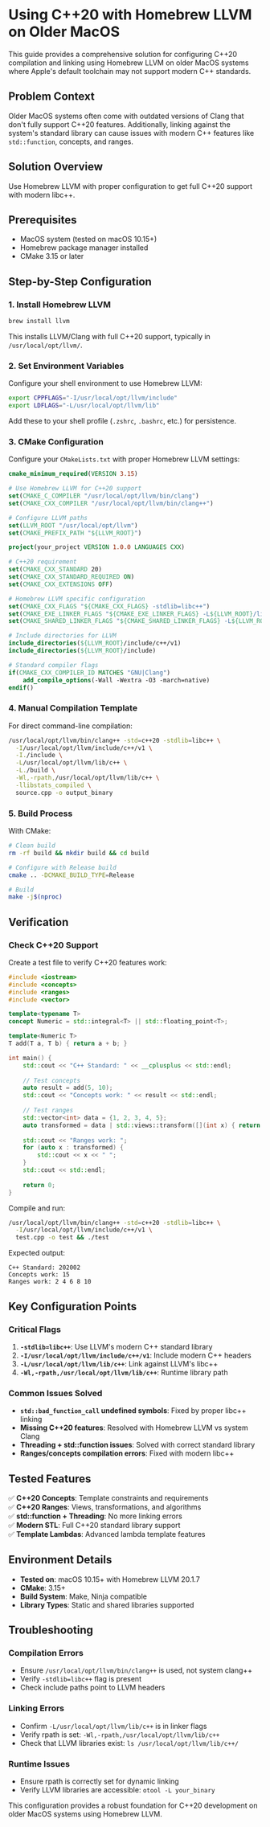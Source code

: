 # Using C++20 with Homebrew LLVM on Older MacOS

This guide provides a comprehensive solution for configuring C++20 compilation and linking using Homebrew LLVM on older MacOS systems where Apple's default toolchain may not support modern C++ standards.

## Problem Context

Older MacOS systems often come with outdated versions of Clang that don't fully support C++20 features. Additionally, linking against the system's standard library can cause issues with modern C++ features like `std::function`, concepts, and ranges.

## Solution Overview

Use Homebrew LLVM with proper configuration to get full C++20 support with modern libc++.

## Prerequisites

- MacOS system (tested on macOS 10.15+)
- Homebrew package manager installed
- CMake 3.15 or later

## Step-by-Step Configuration

### 1. Install Homebrew LLVM

```bash
brew install llvm
```

This installs LLVM/Clang with full C++20 support, typically in `/usr/local/opt/llvm/`.

### 2. Set Environment Variables

Configure your shell environment to use Homebrew LLVM:

```bash
export CPPFLAGS="-I/usr/local/opt/llvm/include"
export LDFLAGS="-L/usr/local/opt/llvm/lib"
```

Add these to your shell profile (`.zshrc`, `.bashrc`, etc.) for persistence.

### 3. CMake Configuration

Configure your `CMakeLists.txt` with proper Homebrew LLVM settings:

```cmake
cmake_minimum_required(VERSION 3.15)

# Use Homebrew LLVM for C++20 support
set(CMAKE_C_COMPILER "/usr/local/opt/llvm/bin/clang")
set(CMAKE_CXX_COMPILER "/usr/local/opt/llvm/bin/clang++")

# Configure LLVM paths
set(LLVM_ROOT "/usr/local/opt/llvm")
set(CMAKE_PREFIX_PATH "${LLVM_ROOT}")

project(your_project VERSION 1.0.0 LANGUAGES CXX)

# C++20 requirement
set(CMAKE_CXX_STANDARD 20)
set(CMAKE_CXX_STANDARD_REQUIRED ON)
set(CMAKE_CXX_EXTENSIONS OFF)

# Homebrew LLVM specific configuration
set(CMAKE_CXX_FLAGS "${CMAKE_CXX_FLAGS} -stdlib=libc++")
set(CMAKE_EXE_LINKER_FLAGS "${CMAKE_EXE_LINKER_FLAGS} -L${LLVM_ROOT}/lib/c++ -Wl,-rpath,${LLVM_ROOT}/lib/c++")
set(CMAKE_SHARED_LINKER_FLAGS "${CMAKE_SHARED_LINKER_FLAGS} -L${LLVM_ROOT}/lib/c++ -Wl,-rpath,${LLVM_ROOT}/lib/c++")

# Include directories for LLVM
include_directories(${LLVM_ROOT}/include/c++/v1)
include_directories(${LLVM_ROOT}/include)

# Standard compiler flags
if(CMAKE_CXX_COMPILER_ID MATCHES "GNU|Clang")
    add_compile_options(-Wall -Wextra -O3 -march=native)
endif()
```

### 4. Manual Compilation Template

For direct command-line compilation:

```bash
/usr/local/opt/llvm/bin/clang++ -std=c++20 -stdlib=libc++ \
  -I/usr/local/opt/llvm/include/c++/v1 \
  -I./include \
  -L/usr/local/opt/llvm/lib/c++ \
  -L./build \
  -Wl,-rpath,/usr/local/opt/llvm/lib/c++ \
  -llibstats_compiled \
  source.cpp -o output_binary
```

### 5. Build Process

With CMake:

```bash
# Clean build
rm -rf build && mkdir build && cd build

# Configure with Release build
cmake .. -DCMAKE_BUILD_TYPE=Release

# Build
make -j$(nproc)
```

## Verification

### Check C++20 Support

Create a test file to verify C++20 features work:

```cpp
#include <iostream>
#include <concepts>
#include <ranges>
#include <vector>

template<typename T>
concept Numeric = std::integral<T> || std::floating_point<T>;

template<Numeric T>
T add(T a, T b) { return a + b; }

int main() {
    std::cout << "C++ Standard: " << __cplusplus << std::endl;
    
    // Test concepts
    auto result = add(5, 10);
    std::cout << "Concepts work: " << result << std::endl;
    
    // Test ranges
    std::vector<int> data = {1, 2, 3, 4, 5};
    auto transformed = data | std::views::transform([](int x) { return x * 2; });
    
    std::cout << "Ranges work: ";
    for (auto x : transformed) {
        std::cout << x << " ";
    }
    std::cout << std::endl;
    
    return 0;
}
```

Compile and run:

```bash
/usr/local/opt/llvm/bin/clang++ -std=c++20 -stdlib=libc++ \
  -I/usr/local/opt/llvm/include/c++/v1 \
  test.cpp -o test && ./test
```

Expected output:
```
C++ Standard: 202002
Concepts work: 15
Ranges work: 2 4 6 8 10
```

## Key Configuration Points

### Critical Flags

1. **`-stdlib=libc++`**: Use LLVM's modern C++ standard library
2. **`-I/usr/local/opt/llvm/include/c++/v1`**: Include modern C++ headers
3. **`-L/usr/local/opt/llvm/lib/c++`**: Link against LLVM's libc++
4. **`-Wl,-rpath,/usr/local/opt/llvm/lib/c++`**: Runtime library path

### Common Issues Solved

- **`std::bad_function_call` undefined symbols**: Fixed by proper libc++ linking
- **Missing C++20 features**: Resolved with Homebrew LLVM vs system Clang
- **Threading + std::function issues**: Solved with correct standard library
- **Ranges/concepts compilation errors**: Fixed with modern libc++

## Tested Features

✅ **C++20 Concepts**: Template constraints and requirements  
✅ **C++20 Ranges**: Views, transformations, and algorithms  
✅ **std::function + Threading**: No more linking errors  
✅ **Modern STL**: Full C++20 standard library support  
✅ **Template Lambdas**: Advanced lambda template features  

## Environment Details

- **Tested on**: macOS 10.15+ with Homebrew LLVM 20.1.7
- **CMake**: 3.15+
- **Build System**: Make, Ninja compatible
- **Library Types**: Static and shared libraries supported

## Troubleshooting

### Compilation Errors
- Ensure `/usr/local/opt/llvm/bin/clang++` is used, not system clang++
- Verify `-stdlib=libc++` flag is present
- Check include paths point to LLVM headers

### Linking Errors
- Confirm `-L/usr/local/opt/llvm/lib/c++` is in linker flags
- Verify rpath is set: `-Wl,-rpath,/usr/local/opt/llvm/lib/c++`
- Check that LLVM libraries exist: `ls /usr/local/opt/llvm/lib/c++/`

### Runtime Issues
- Ensure rpath is correctly set for dynamic linking
- Verify LLVM libraries are accessible: `otool -L your_binary`

This configuration provides a robust foundation for C++20 development on older MacOS systems using Homebrew LLVM.
